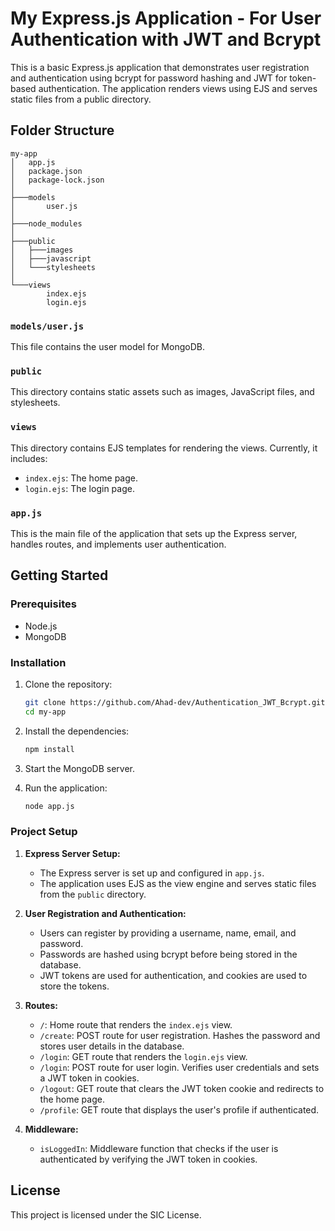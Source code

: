 # My Express.js Application - For User Authentication with JWT and Bcrypt

This is a basic Express.js application that demonstrates user registration and authentication using bcrypt for password hashing and JWT for token-based authentication. The application renders views using EJS and serves static files from a public directory.

## Folder Structure

```
my-app
│   app.js
│   package.json
│   package-lock.json
│
├───models
│       user.js
│
├───node_modules
│
├───public
│   ├───images
│   ├───javascript
│   └───stylesheets
│
└───views
        index.ejs
        login.ejs
```

### `models/user.js`

This file contains the user model for MongoDB.

### `public`

This directory contains static assets such as images, JavaScript files, and stylesheets.

### `views`

This directory contains EJS templates for rendering the views. Currently, it includes:
- `index.ejs`: The home page.
- `login.ejs`: The login page.

### `app.js`

This is the main file of the application that sets up the Express server, handles routes, and implements user authentication.

## Getting Started

### Prerequisites

- Node.js
- MongoDB

### Installation

1. Clone the repository:
   ```sh
   git clone https://github.com/Ahad-dev/Authentication_JWT_Bcrypt.git
   cd my-app
   ```

2. Install the dependencies:
   ```sh
   npm install
   ```

3. Start the MongoDB server.

4. Run the application:
   ```sh
   node app.js
   ```

### Project Setup

1. **Express Server Setup:**
   - The Express server is set up and configured in `app.js`.
   - The application uses EJS as the view engine and serves static files from the `public` directory.

2. **User Registration and Authentication:**
   - Users can register by providing a username, name, email, and password.
   - Passwords are hashed using bcrypt before being stored in the database.
   - JWT tokens are used for authentication, and cookies are used to store the tokens.

3. **Routes:**
   - `/`: Home route that renders the `index.ejs` view.
   - `/create`: POST route for user registration. Hashes the password and stores user details in the database.
   - `/login`: GET route that renders the `login.ejs` view.
   - `/login`: POST route for user login. Verifies user credentials and sets a JWT token in cookies.
   - `/logout`: GET route that clears the JWT token cookie and redirects to the home page.
   - `/profile`: GET route that displays the user's profile if authenticated.

4. **Middleware:**
   - `isLoggedIn`: Middleware function that checks if the user is authenticated by verifying the JWT token in cookies.


## License

This project is licensed under the SIC License.
